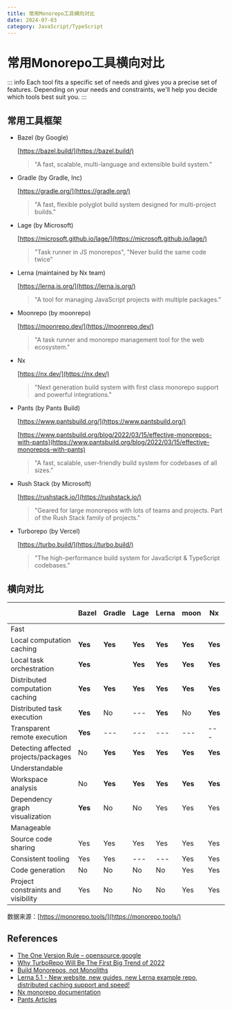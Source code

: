 ```yaml
---
title: 常用Monorepo工具横向对比
date: 2024-07-03
category: JavaScript/TypeScript
---
```


# 常用Monorepo工具横向对比

::: info
Each tool fits a specific set of needs and gives you a precise set of features.
Depending on your needs and constraints, we'll help you decide which tools best suit you.
:::

## 常用工具框架

- Bazel (by Google)
   
   [https://bazel.build/](https://bazel.build/)

    > "A fast, scalable, multi-language and extensible build system."

- Gradle (by Gradle, Inc)

    [https://gradle.org/](https://gradle.org/)

    > "A fast, flexible polyglot build system designed for multi-project builds."

- Lage (by Microsoft)

    [https://microsoft.github.io/lage/](https://microsoft.github.io/lage/)

    > "Task runner in JS monorepos", "Never build the same code twice"

- Lerna (maintained by Nx team)

    [https://lerna.js.org/](https://lerna.js.org/)

    > "A tool for managing JavaScript projects with multiple packages."

- Moonrepo (by moonrepo)

    [https://moonrepo.dev/](https://moonrepo.dev/)

    > "A task runner and monorepo management tool for the web ecosystem."

- Nx

    [https://nx.dev/](https://nx.dev/)

    > "Next generation build system with first class monorepo support and powerful integrations."

- Pants (by Pants Build)

    [https://www.pantsbuild.org/](https://www.pantsbuild.org/)

    [https://www.pantsbuild.org/blog/2022/03/15/effective-monorepos-with-pants](https://www.pantsbuild.org/blog/2022/03/15/effective-monorepos-with-pants)

    > "A fast, scalable, user-friendly build system for codebases of all sizes."

- Rush Stack (by Microsoft)

    [https://rushstack.io/](https://rushstack.io/)

    > "Geared for large monorepos with lots of teams and projects. Part of the Rush Stack family of projects."

- Turborepo (by Vercel)

    [https://turbo.build/](https://turbo.build/)

    > "The high-performance build system for JavaScript & TypeScript codebases."

## 横向对比

|                                      	| Bazel   	| Gradle  	| Lage    	| Lerna   	| moon    	| Nx      	| Pants   	| Rush Stack 	| Turborepo 	|
|--------------------------------------	|---------	|---------	|---------	|---------	|---------	|---------	|---------	|------------	|-----------	|
| Fast                                 	|         	|         	|         	|         	|         	|         	|         	|            	|           	|
| Local computation caching            	| **Yes** 	| **Yes** 	| **Yes** 	| **Yes** 	| **Yes** 	| **Yes** 	| **Yes** 	| **Yes**    	| **Yes**   	|
| Local task orchestration             	| **Yes** 	|         	| **Yes** 	| **Yes** 	| **Yes** 	| **Yes** 	| **Yes** 	| **Yes**    	| **Yes**   	|
| Distributed computation caching      	| **Yes** 	| **Yes** 	| **Yes** 	| **Yes** 	| **Yes** 	| **Yes** 	| **Yes** 	| **Yes**    	| **Yes**   	|
| Distributed task execution           	| **Yes** 	| No      	| ---     	| **Yes** 	| No      	| **Yes** 	| **Yes** 	| No         	| ---       	|
| Transparent remote execution         	| **Yes** 	| ---     	| ---     	| ---     	| ---     	| ---     	| **Yes** 	| ---        	| ---       	|
| Detecting affected projects/packages 	| No      	| **Yes** 	| **Yes** 	| **Yes** 	| **Yes** 	| **Yes** 	| **Yes** 	| **Yes**    	| **Yes**   	|
| Understandable                       	|         	|         	|         	|         	|         	|         	|         	|            	|           	|
| Workspace analysis                   	| No      	| **Yes** 	| **Yes** 	| **Yes** 	| **Yes** 	| **Yes** 	| **Yes** 	| **Yes**    	| **Yes**   	|
| Dependency graph visualization       	| **Yes** 	| No      	| No      	| Yes     	| Yes     	| Yes     	| No      	| No         	| **Yes**   	|
| Manageable                           	|         	|         	|         	|         	|         	|         	|         	|            	|           	|
| Source code sharing                  	| Yes     	| Yes     	| Yes     	| Yes     	| Yes     	| Yes     	| Yes     	| Yes        	| Yes       	|
| Consistent tooling                   	| Yes     	| Yes     	| ---     	| ---     	| Yes     	| Yes     	| Yes     	| ---        	| ---       	|
| Code generation                      	| No      	| No      	| No      	| No      	| Yes     	| Yes     	| Yes     	| No         	| No        	|
| Project constraints and visibility   	| Yes     	| No      	| No      	| No      	| Yes     	| Yes     	| No      	| Yes        	| No        	|

数据来源：[https://monorepo.tools/](https://monorepo.tools/)

## References

- [The One Version Rule – opensource.google](https://opensource.google/docs/thirdparty/oneversion?utm_source=monorepo.tools)
- [Why TurboRepo Will Be The First Big Trend of 2022](https://dev.to/swyx/why-turborepo-will-be-the-first-big-trend-of-2022-4gfj?utm_source=monorepo.tools)
- [Build Monorepos, not Monoliths](https://dev.to/agentender/build-monorepos-not-monoliths-4gbc?utm_source=monorepo.tools)
- [Lerna 5.1 - New website, new guides, new Lerna example repo, distributed caching support and speed!](https://dev.to/nrwl/lerna-51-new-website-new-guides-new-lerna-example-repo-distributed-caching-support-and-speed-31oe?utm_source=monorepo.tools)
- [Nx monorepo documentation](https://nx.dev/guides/why-monorepos#monorepos?utm_source=monorepo.tools)
- [Pants Articles](https://www.pantsbuild.org/docs/media#posts--articles?utm_source=monorepo.tools)

